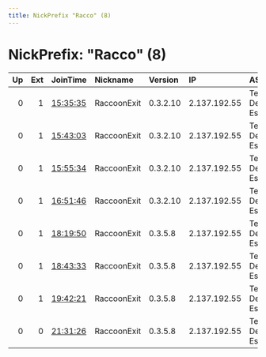 ```yaml
---
title: NickPrefix "Racco" (8)
---
```


# NickPrefix: "Racco" (8)

|   Up |   Ext | JoinTime                                                                                            | Nickname    | Version   | IP           | AS                   | CC   |   ORp |   Dirp | OS    | Contact                           |   eFamMembers |
|-----:|------:|:----------------------------------------------------------------------------------------------------|:------------|:----------|:-------------|:---------------------|:-----|------:|-------:|:------|:----------------------------------|--------------:|
|    0 |     1 | [15:35:35](https://metrics.torproject.org/rs.html#details/C2EF4FD011984532DC23E5556F18E3EA8BBF7ECC) | RaccoonExit | 0.3.2.10  | 2.137.192.55 | Telefonica De Espana | es   |  4000 |      0 | Linux | RaccoonExit@protonmail.com        |             1 |
|    0 |     1 | [15:43:03](https://metrics.torproject.org/rs.html#details/073DB3E2CF3BDE8D43126F9138E48B5CFA13B9D2) | RaccoonExit | 0.3.2.10  | 2.137.192.55 | Telefonica De Espana | es   |  4000 |      0 | Linux | RaccoonExit@protonmail.com        |             1 |
|    0 |     1 | [15:55:34](https://metrics.torproject.org/rs.html#details/7BB109F7BCFF065E2F20FB26CE279DB6C5E00350) | RaccoonExit | 0.3.2.10  | 2.137.192.55 | Telefonica De Espana | es   |   433 |      0 | Linux | RaccoonExit@protonmail.com        |             1 |
|    0 |     1 | [16:51:46](https://metrics.torproject.org/rs.html#details/617C1214D702BA8E1C628D68B28D4BA9BE7A069A) | RaccoonExit | 0.3.2.10  | 2.137.192.55 | Telefonica De Espana | es   |   443 |      0 | Linux | RaccoonExit@protonmail.com        |             1 |
|    0 |     1 | [18:19:50](https://metrics.torproject.org/rs.html#details/22CB09E295145587B8049645A8626F151B86E571) | RaccoonExit | 0.3.5.8   | 2.137.192.55 | Telefonica De Espana | es   |   443 |      0 | Linux | RaccoonExit@protonmail.com        |             1 |
|    0 |     1 | [18:43:33](https://metrics.torproject.org/rs.html#details/D7B7A23325970C185A1713FB6193A813273DD425) | RaccoonExit | 0.3.5.8   | 2.137.192.55 | Telefonica De Espana | es   |  9001 |     80 | Linux | RaccoonExit at protonmail dot com |             1 |
|    0 |     1 | [19:42:21](https://metrics.torproject.org/rs.html#details/A5B0BD52FF1BDE07E8C8B6E071486136E7B96055) | RaccoonExit | 0.3.5.8   | 2.137.192.55 | Telefonica De Espana | es   |  9001 |     80 | Linux | RaccoonExit at protonmail dot com |             1 |
|    0 |     0 | [21:31:26](https://metrics.torproject.org/rs.html#details/2666153BEE866CABDB8093B2A04EB90FF175D58A) | RaccoonExit | 0.3.5.8   | 2.137.192.55 | Telefonica De Espana | es   |  9001 |   9030 | Linux | RaccoonExit at protonmail dot com |             1 |

